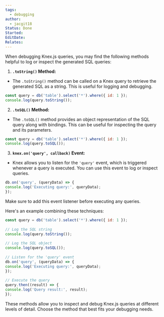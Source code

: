 ```yaml
---
tags:
  - debugging
author:
  - jacgit18
Status: Done
Started: 
EditDate: 
Relates:
---
```

When debugging Knex.js queries, you may find the following methods helpful to log or inspect the generated SQL queries:  
  
1. **`.toString()` Method:**  
- The `.toString()` method can be called on a Knex query to retrieve the generated SQL as a string. This is useful for logging and debugging.  
```javascript  
const query = db('table').select('*').where({ id: 1 });  
console.log(query.toString());  
```  
  
2. **`.toSQL()` Method:**  
- The `.toSQL()` method provides an object representation of the SQL query along with bindings. This can be useful for inspecting the query and its parameters.  
```javascript  
const query = db('table').select('*').where({ id: 1 });  
console.log(query.toSQL());  
```  
  
3. **`knex.on('query', callback)` Event:**  
- Knex allows you to listen for the `'query'` event, which is triggered whenever a query is executed. You can use this event to log or inspect queries.  
```javascript  
db.on('query', (queryData) => {  
console.log('Executing query:', queryData);  
});  
```  
  
Make sure to add this event listener before executing any queries.  
  
Here's an example combining these techniques:  
  
```javascript  
const query = db('table').select('*').where({ id: 1 });  
  
// Log the SQL string  
console.log(query.toString());  
  
// Log the SQL object  
console.log(query.toSQL());  
  
// Listen for the 'query' event  
db.on('query', (queryData) => {  
console.log('Executing query:', queryData);  
});  
  
// Execute the query  
query.then((result) => {  
console.log('Query result:', result);  
});  
```  
  
These methods allow you to inspect and debug Knex.js queries at different levels of detail. Choose the method that best fits your debugging needs.